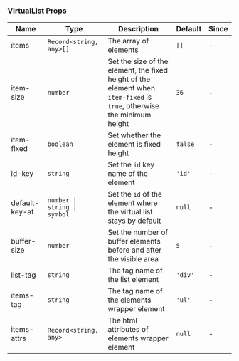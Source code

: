 ### VirtualList Props

| Name           | Type                         | Description                                                                                                            | Default | Since |
| -------------- | ---------------------------- | ---------------------------------------------------------------------------------------------------------------------- | ------- | ----- |
| items          | `Record<string, any>[]`      | The array of elements                                                                                                  | `[]`    | -     |
| item-size      | `number`                     | Set the size of the element, the fixed height of the element when `item-fixed` is `true`, otherwise the minimum height | `36`    | -     |
| item-fixed     | `boolean`                    | Set whether the element is fixed height                                                                                | `false` | -     |
| id-key         | `string`                     | Set the `id` key name of the element                                                                                   | `'id'`  | -     |
| default-key-at | `number \| string \| symbol` | Set the `id` of the element where the virtual list stays by default                                                    | `null`  | -     |
| buffer-size    | `number`                     | Set the number of buffer elements before and after the visible area                                                    | `5`     | -     |
| list-tag       | `string`                     | The tag name of the list element                                                                                       | `'div'` | -     |
| items-tag      | `string`                     | The tag name of the elements wrapper element                                                                           | `'ul'`  | -     |
| items-attrs    | `Record<string, any>`        | The html attributes of elements wrapper element                                                                        | `null`  | -     |
